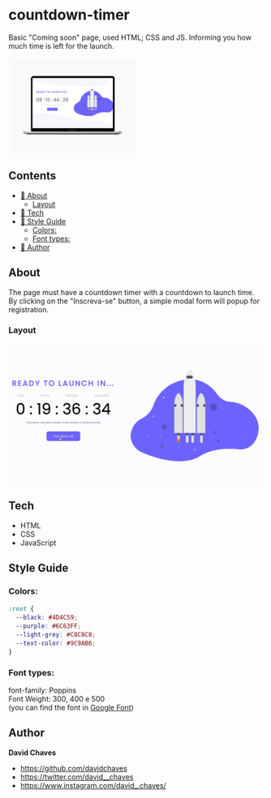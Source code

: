 # countdown-timer
Basic "Coming soon" page, used HTML; CSS and JS. Informing you how much time is left for the launch.

<img src="readme_images/macbook.png" width="50%" height="auto">

## Contents

- [:beginner: About](#about)
  - [Layout](#layout)
- [:rocket: Tech](#tech)
- [:art: Style Guide](#style-guide)
  - [Colors:](#colors)
  - [Font types:](#font-types)
- [:e-mail: Author](#author)

## About

The page must have a countdown timer with a countdown to launch time. By clicking on the "Inscreva-se" button, a simple modal form will popup for registration.

### Layout
<img src="readme_images/macOS.gif">

## Tech
- HTML
- CSS
- JavaScript

## Style Guide

### Colors:

```css
:root {
  --black: #4D4C59;
  --purple: #6C63FF;
  --light-grey: #C8C8C8;
  --text-color: #9C9AB6;
}
```

### Font types:

font-family: Poppins 
<br>
Font Weight: 300, 400 e 500
<br>
(you can find the font in [Google Font](https://fonts.google.com/))

## Author

**David Chaves**
- https://github.com/davidchaves
- https://twitter.com/david__chaves
- https://www.instagram.com/david_.chaves/
